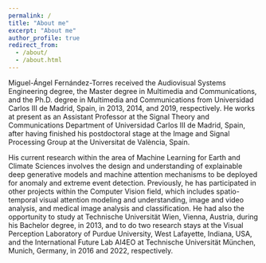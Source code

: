 ```yaml
---
permalink: /
title: "About me"
excerpt: "About me"
author_profile: true
redirect_from: 
  - /about/
  - /about.html
---
```


Miguel-Ángel Fernández-Torres received the Audiovisual Systems Engineering degree, the Master degree in Multimedia and Communications, and the Ph.D. degree in Multimedia and Communications from Universidad Carlos III de Madrid, Spain, in 2013, 2014, and 2019, respectively. He works at present as an Assistant Professor at the Signal Theory and Communications Department of Universidad Carlos III de Madrid, Spain, after having finished his postdoctoral stage at the Image and Signal Processing Group at the Universitat de València, Spain.

His current research within the area of Machine Learning for Earth and Climate Sciences involves the design and understanding of explainable deep generative models and machine attention mechanisms to be deployed for anomaly and extreme event detection. Previously, he has participated in other projects within the Computer Vision field, which includes spatio-temporal visual attention modeling and understanding, image and video analysis, and medical image analysis and classification. He had also the opportunity to study at Technische Universität Wien, Vienna, Austria, during his Bachelor degree, in 2013, and to do two research stays at the Visual Perception Laboratory of Purdue University, West Lafayette, Indiana, USA, and the International Future Lab AI4EO at Technische Universität München, Munich, Germany, in 2016 and 2022, respectively.
